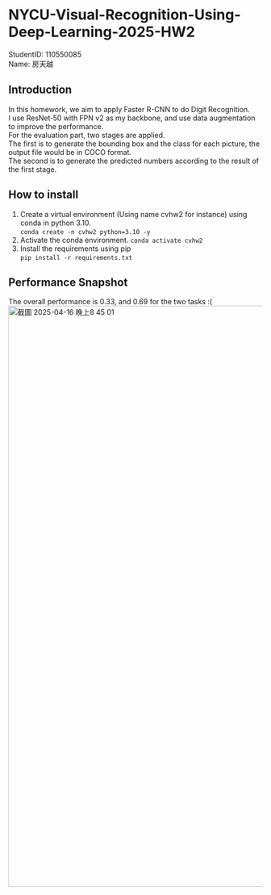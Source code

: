 # NYCU-Visual-Recognition-Using-Deep-Learning-2025-HW2
StudentID: 110550085  
Name: 房天越

## Introduction
In this homework, we aim to apply Faster R-CNN to do Digit Recognition.  
I use ResNet‑50 with FPN v2 as my backbone, and use data augmentation to improve the performance.  
For the evaluation part, two stages are applied.  
The first is to generate the bounding box and the class for each picture, the output file would be in COCO format.  
The second is to generate the predicted numbers according to the result of the first stage.  

## How to install
1. Create a virtual environment (Using name cvhw2 for instance) using conda in python 3.10.  
```conda create -n cvhw2 python=3.10 -y```
2. Activate the conda environment.
```conda activate cvhw2```
3. Install the requirements using pip  
```pip install -r requirements.txt```

## Performance Snapshot
The overall performance is 0.33, and 0.69 for the two tasks :(  
<img width="1152" alt="截圖 2025-04-16 晚上8 45 01" src="https://github.com/user-attachments/assets/5eea022c-d087-4d20-902e-0a90f59f8984" />
